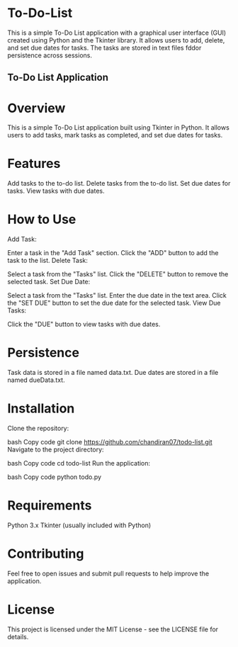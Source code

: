 # To-Do-List
This is a simple To-Do List application with a graphical user interface (GUI) created using Python and the Tkinter library. It allows users to add, delete, and set due dates for tasks. The tasks are stored in text files fddor persistence across sessions.
## To-Do List Application
# Overview
This is a simple To-Do List application built using Tkinter in Python. It allows users to add tasks, mark tasks as completed, and set due dates for tasks.

# Features
Add tasks to the to-do list.
Delete tasks from the to-do list.
Set due dates for tasks.
View tasks with due dates.

# How to Use
Add Task:

Enter a task in the "Add Task" section.
Click the "ADD" button to add the task to the list.
Delete Task:

Select a task from the "Tasks" list.
Click the "DELETE" button to remove the selected task.
Set Due Date:

Select a task from the "Tasks" list.
Enter the due date in the text area.
Click the "SET DUE" button to set the due date for the selected task.
View Due Tasks:

Click the "DUE" button to view tasks with due dates.

# Persistence
Task data is stored in a file named data.txt.
Due dates are stored in a file named dueData.txt.

# Installation
Clone the repository:

bash
Copy code
git clone https://github.com/chandiran07/todo-list.git
Navigate to the project directory:

bash
Copy code
cd todo-list
Run the application:

bash
Copy code
python todo.py

# Requirements
Python 3.x
Tkinter (usually included with Python)

# Contributing
Feel free to open issues and submit pull requests to help improve the application.

# License
This project is licensed under the MIT License - see the LICENSE file for details.
